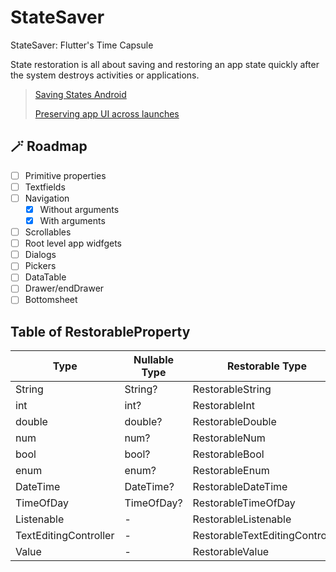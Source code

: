 # StateSaver

StateSaver: Flutter's Time Capsule

State restoration is all about saving and restoring an app state quickly after the system destroys activities or applications.

>
> [Saving States Android](https://developer.android.com/topic/libraries/architecture/saving-states)
>
> [Preserving app UI across launches](https://developer.apple.com/documentation/uikit/view_controllers/preserving_your_app_s_ui_across_launches)
>

## 🪄 Roadmap
- [ ] Primitive properties
- [ ] Textfields
- [ ] Navigation
    - [x] Without arguments
    - [x] With arguments
- [ ] Scrollables
- [ ] Root level app widfgets
- [ ] Dialogs
- [ ] Pickers
- [ ] DataTable
- [ ] Drawer/endDrawer
- [ ] Bottomsheet

## Table of RestorableProperty

| Type | Nullable Type | Restorable Type | Restorable Nullable Type |
|------|-------|-------|-------|
| String | String? | RestorableString | RestorableStringN |
| int | int? | RestorableInt | RestorableIntN |
| double | double? | RestorableDouble | RestorableDoubleN |
| num | num? | RestorableNum | RestorableNumN |
| bool | bool? | RestorableBool | RestorableBoolN |
| enum | enum? | RestorableEnum | RestorableEnumN |
| DateTime | DateTime? | RestorableDateTime | RestorableDateTimeN |
| TimeOfDay | TimeOfDay? | RestorableTimeOfDay | RestorableTimeOfDayN |
| Listenable | - | RestorableListenable | - |
| TextEditingController | - | RestorableTextEditingController | - |
| Value<T> | - | RestorableValue<T> | - |
